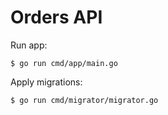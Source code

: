 # Orders API

Run app:
```shell
$ go run cmd/app/main.go
```

Apply migrations:
```shell
$ go run cmd/migrator/migrator.go
```
